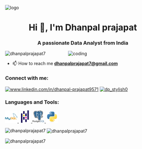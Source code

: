 ![logo](https://static.wixstatic.com/media/6c3893_60b02f5779ab4a239a715f41ba6a007e~mv2_d_5000_1447_s_2.gif)
<h1 align="center">Hi 👋, I'm Dhanpal prajapat</h1>
<h3 align="center">A passionate Data Analyst from India</h3>
<img align="right" alt="coding" width="300" src="https://chools.in/wp-content/uploads/data-science-2-1.gif">

<p align="left"> <img src="https://komarev.com/ghpvc/?username=dhanpalprajapat7&label=Profile%20views&color=0e75b6&style=flat" alt="dhanpalprajapat7" /> </p>

- 📫 How to reach me **dhanpalprajapat7@gmail.com**

<h3 align="left">Connect with me:</h3>
<p align="left">
<a href="www.linkedin.com/in/dhanpal-prajapat9571" target="blank"><img align="center" src="https://raw.githubusercontent.com/rahuldkjain/github-profile-readme-generator/master/src/images/icons/Social/linked-in-alt.svg" alt="www.linkedin.com/in/dhanpal-prajapat9571" height="30" width="40" /></a>
<a href="https://instagram.com/dp_stylish0" target="blank"><img align="center" src="https://raw.githubusercontent.com/rahuldkjain/github-profile-readme-generator/master/src/images/icons/Social/instagram.svg" alt="dp_stylish0" height="30" width="40" /></a>
</p>


<h3 align="left">Languages and Tools:</h3>
<p align="left"> <a href="https://www.mysql.com/" target="_blank" rel="noreferrer"> <img src="https://raw.githubusercontent.com/devicons/devicon/master/icons/mysql/mysql-original-wordmark.svg" alt="mysql" width="40" height="40"/> </a> <a href="https://pandas.pydata.org/" target="_blank" rel="noreferrer"> <img src="https://raw.githubusercontent.com/devicons/devicon/2ae2a900d2f041da66e950e4d48052658d850630/icons/pandas/pandas-original.svg" alt="pandas" width="40" height="40"/> </a> <a href="https://www.postgresql.org" target="_blank" rel="noreferrer"> <img src="https://raw.githubusercontent.com/devicons/devicon/master/icons/postgresql/postgresql-original-wordmark.svg" alt="postgresql" width="40" height="40"/> </a> <a href="https://www.python.org" target="_blank" rel="noreferrer"> <img src="https://raw.githubusercontent.com/devicons/devicon/master/icons/python/python-original.svg" alt="python" width="40" height="40"/> </a> </p>

<p><img align="left" src="https://github-readme-stats.vercel.app/api/top-langs?username=dhanpalprajapat7&show_icons=true&locale=en&layout=compact" alt="dhanpalprajapat7" /></p>

<p>&nbsp;<img align="center" src="https://github-readme-stats.vercel.app/api?username=dhanpalprajapat7&show_icons=true&locale=en" alt="dhanpalprajapat7" /></p>

<p><img align="center" src="https://github-readme-streak-stats.herokuapp.com/?user=dhanpalprajapat7&" alt="dhanpalprajapat7" /></p>
